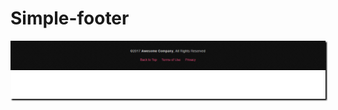 <!DOCTYPE html>
<html>
<head>
<style>
img {
  box-shadow: 2px 2px 2px black;
}
</style>
</head>
<body>
  <h1>Simple-footer</h1>
  <img src="https://github.com/ttymea/common-components/blob/master/footers/simple-footers/simple-footer.PNG">
</body>
</html>